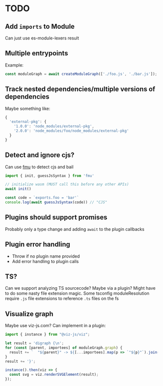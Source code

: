 # TODO

## Add `imports` to Module

Can just use es-module-lexers result

## Multiple entrypoints

Example:

```js
const moduleGraph = await createModuleGraph(['./foo.js', './bar.js']);
```

## Track nested dependencies/multiple versions of dependencies

Maybe something like:

```js
{ 
  'external-pkg': { 
    '1.0.0': 'node_modules/external-pkg', 
    '2.0.0': 'node_modules/foo/node_modules/external-pkg'
  } 
}
```

## Detect and ignore cjs?

Can use [fmu](https://github.com/bluwy/fmu) to detect cjs and bail

```js
import { init, guessJsSyntax } from 'fmu'

// initialize wasm (MUST call this before any other APIs)
await init()

const code = `exports.foo = 'bar'`
console.log(await guessJsSyntax(code)) // "CJS"
```

## Plugins should support promises

Probably only a type change and adding `await` to the plugin callbacks

## Plugin error handling

- Throw if no plugin name provided
- Add error handling to plugin calls

## TS?

Can we support analyzing TS sourcecode? Maybe via a plugin?
Might have to do some nasty file extension magic.
Some tsconfig moduleResolution require `.js` file extensions to reference `.ts` files on the fs

## Visualize graph

Maybe use viz-js.com? Can implement in a plugin:

```js
import { instance } from "@viz-js/viz";

let result = 'digraph {\n';
for (const [parent, importees] of moduleGraph.graph) {
  result += `  "${parent}" -> ${[...importees].map(p => `"${p}"`).join(',')}\n`;
}
result += '}';

instance().then(viz => {
  const svg = viz.renderSVGElement(result);
});
```